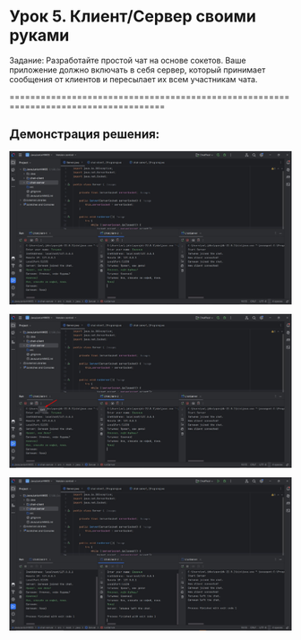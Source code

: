 # Урок 5. Клиент/Сервер своими руками

Задание: 
Разработайте простой чат на основе сокетов. Ваше приложение должно включать в себя сервер, 
который принимает сообщения от клиентов и пересылает их всем участникам чата.

====================================================================================

## Демонстрация решения:

![](image/chat_run.jpg)

![](image/chat_exit.jpg)

![](image/chat_server_logs.jpg)

